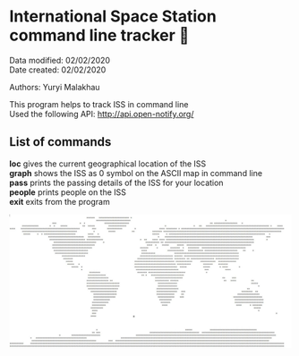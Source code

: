 # International Space Station command line tracker :rocket:

Data modified: 02/02/2020  
Date created: 02/02/2020  

Authors: Yuryi Malakhau  

This program helps to track ISS in command line  
Used the following API: http://api.open-notify.org/  

## List of commands  
**loc**				gives the current geographical location of the ISS  
**graph**			shows the ISS as 0 symbol on the ASCII map in command line  
**pass**			prints the passing details of the ISS for your location  
**people**		prints people on the ISS  
**exit**				exits from the program  

![alt text](etc/world_map_ascii.jpg)
